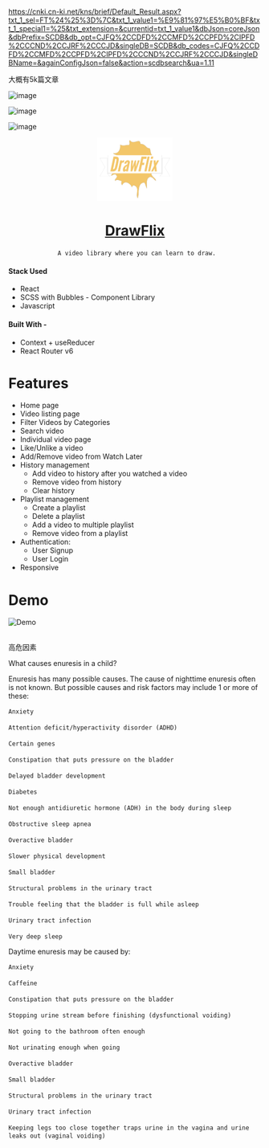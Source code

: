 https://cnki.cn-ki.net/kns/brief/Default_Result.aspx?txt_1_sel=FT%24%25%3D%7C&txt_1_value1=%E9%81%97%E5%B0%BF&txt_1_special1=%25&txt_extension=&currentid=txt_1_value1&dbJson=coreJson&dbPrefix=SCDB&db_opt=CJFQ%2CCDFD%2CCMFD%2CCPFD%2CIPFD%2CCCND%2CCJRF%2CCCJD&singleDB=SCDB&db_codes=CJFQ%2CCDFD%2CCMFD%2CCPFD%2CIPFD%2CCCND%2CCJRF%2CCCJD&singleDBName=&againConfigJson=false&action=scdbsearch&ua=1.11


大概有5k篇文章


![image](https://user-images.githubusercontent.com/2363295/172629176-8dd8e78c-ea8f-449e-80d0-59d5dfafb73a.png)

![image](https://user-images.githubusercontent.com/2363295/172629364-33dc9d73-afc8-4047-8758-45c007d5011f.png)

![image](https://user-images.githubusercontent.com/2363295/172629567-24842946-5410-48df-9f4b-7a4e4b4c7ac4.png)

<div align="center">
  <img src="src/assets/logo.png" width="150" title="App Logo">

   # [DrawFlix](https://drawflix.netlify.app/)
     A video library where you can learn to draw.
</div>

#### Stack Used

- React
- SCSS with Bubbles - Component Library
- Javascript

#### Built With -

- Context + useReducer
- React Router v6


# Features

- Home page
- Video listing page
- Filter Videos by Categories
- Search video
- Individual video page
- Like/Unlike a video
- Add/Remove video from Watch Later
- History management
    - Add video to history after you watched a video
    - Remove video from history
    - Clear history
- Playlist management 
    - Create a playlist
    - Delete a playlist
    - Add a video to multiple playlist
    - Remove video from a playlist
- Authentication: 
    - User Signup 
    - User Login
- Responsive

# Demo

![Demo](src/assets/Demo.gif)<br><br>



高危因素



What causes enuresis in a child?

Enuresis has many possible causes. The cause of nighttime enuresis often is not known. But possible causes and risk factors may include 1 or more of these:

    Anxiety

    Attention deficit/hyperactivity disorder (ADHD)

    Certain genes

    Constipation that puts pressure on the bladder

    Delayed bladder development

    Diabetes

    Not enough antidiuretic hormone (ADH) in the body during sleep

    Obstructive sleep apnea

    Overactive bladder

    Slower physical development

    Small bladder

    Structural problems in the urinary tract

    Trouble feeling that the bladder is full while asleep

    Urinary tract infection

    Very deep sleep

Daytime enuresis may be caused by:

    Anxiety

    Caffeine

    Constipation that puts pressure on the bladder

    Stopping urine stream before finishing (dysfunctional voiding)

    Not going to the bathroom often enough

    Not urinating enough when going

    Overactive bladder

    Small bladder

    Structural problems in the urinary tract

    Urinary tract infection

    Keeping legs too close together traps urine in the vagina and urine leaks out (vaginal voiding)

